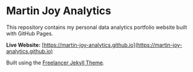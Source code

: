 # Martin Joy Analytics

This repository contains my personal data analytics portfolio website built with GitHub Pages.

**Live Website:** [https://martin-joy-analytics.github.io](https://martin-joy-analytics.github.io)

Built using the [Freelancer Jekyll Theme](https://github.com/jeromelachaud/freelancer-theme).
